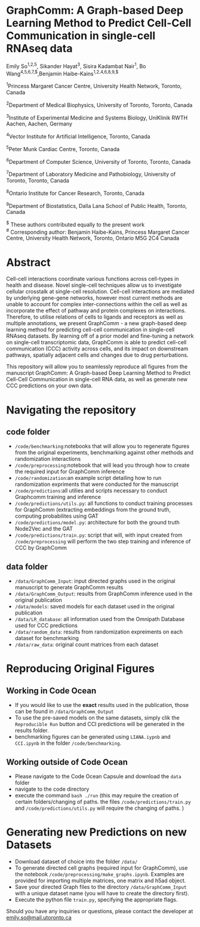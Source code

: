 # GraphComm: A Graph-based Deep Learning Method to Predict Cell-Cell Communication in single-cell RNAseq data

Emily So<sup>1,2,5</sup>, Sikander Hayat<sup>3</sup>, Sisira Kadambat Nair<sup>1</sup>, Bo Wang<sup>4,5,6,7,\$</sup>,Benjamin Haibe-Kains<sup>1,2,4,6,8,9,\$</sup>

<sup>1</sup>Princess Margaret Cancer Centre, University Health Network, Toronto, Canada

<sup>2</sup>Department of Medical Biophysics, University of Toronto, Toronto, Canada

<sup>3</sup>Institute of Experimental Medicine and Systems Biology, UniKlinik RWTH Aachen, Aachen, Germany

<sup>4</sup>Vector Institute for Artificial Intelligence, Toronto, Canada

<sup>5</sup>Peter Munk Cardiac Centre, Toronto, Canada

<sup>6</sup>Department of Computer Science, University of Toronto, Toronto, Canada

<sup>7</sup>Department of Laboratory Medicine and Pathobiology, University of Toronto, Toronto, Canada

<sup>8</sup>Ontario Institute for Cancer Research, Toronto, Canada

<sup>9</sup>Department of Biostatistics, Dalla Lana School of Public Health, Toronto, Canada


<sup>$</sup> These authors contributed equally to the present work\
<sup>#</sup> Corresponding author: Benjamin Haibe-Kains, Princess Margaret Cancer Centre, University Health Network, Toronto, Ontario M5G 2C4 Canada

# Abstract 
Cell-cell interactions coordinate various functions across cell-types
in health and disease. Novel single-cell techniques allow us to investigate cellular
crosstalk at single-cell resolution. Cell-cell interactions are mediated by underlying
gene-gene networks, however most current methods are unable to account for complex
inter-connections within the cell as well as incorporate the effect of pathway and
protein complexes on interactions. Therefore, to utilise relations of cells to ligands
and receptors as well as multiple annotations, we present GraphComm - a new graph-based
deep learning method for predicting cell-cell communication in single-cell RNAseq
datasets. By learning off of a prior model and fine-tuning a network on single-cell
transcriptomic data, GraphComm is able to predict cell-cell communication (CCC)
activity across cells, and its impact on downstream pathways, spatially adjacent
cells and changes due to drug perturbations.


This repository will allow you to seamlessly reproduce all figures from the manuscript GraphComm: A Graph-based Deep Learning Method to Predict Cell-Cell Communication in single-cell RNA data, as well as generate new CCC predictions on your own data.

# Navigating the repository
## code folder 
- `/code/benchmarking`:notebooks that will allow you to regenerate figures from the original experiments, benchmarking against other methods and randomization interactions
- `/code/preprocessing`:notebook that will lead you through how to create the required input for GraphComm inference
- `/code/randomization`:an example script detailing how to run randomization expriments that were conducted for the manuscript
- `/code/predictions`:all utilies and scripts necessary to conduct Graphcomm training and inference
 - `/code/predictions/utils.py`: all functions to conduct training processes for GraphComm (extracting embeddings from the ground truth, computing probabilites using GAT
 - `/code/predictions/model.py`: architecture for both the ground truth Node2Vec and the GAT 
 - `/code/predictions/train.py`: script that will, with  input created from `/code/preprocessing` will perform the two step training and inference of CCC by GraphComm
## data folder
- `/data/GraphComm_Input`: input directed graphs used in the original manuscript to generate GraphComm results 
- `/data/GraphComm_Output`: results from GraphComm inference used in the original publication
- `/data/models`: saved models for each dataset used in the original publication
- `/data/LR_database`: all information used from the Omnipath Database used for CCC predictions
- `/data/random_data`: results from randomization expreiments on each dataset for benchmarking
- `/data/raw_data`: original count matrices from each dataset

# Reproducing Original Figures 
## Working in Code Ocean 
- If you would like to use the **exact** results used in the publication, those can be found in  `/data/GraphComm_Output`
- To use the pre-saved models on the same datasets, simply clik the `Reproducible Run` button and CCI predictions will be generated in the results folder. 
- benchmarking figures can be generated using `LIANA.iypnb` and `CCI.ipynb` in the folder `/code/benchmarking`. 
## Working outside of Code Ocean
- Please navigate to the Code Ocean Capsule and download the `data` folder 
- navigate to the code directory
- execute the command `bash ./run` (this may require the creation of certain folders/changing of paths. the files `/code/predictions/train.py` and `/code/predictions/utils.py` will require the changing of paths. )

# Generating new Predictions on new Datasets
- Download dataset of choice into the folder `/data/`
- To generate directed cell graphs (required input for GraphComm), use the notebook `/code/preprocessing/make_graphs.ipynb`. Examples are provided for importing multiple matrices, one matrix and h5ad object. 
- Save your directed Graph files to the directory `/data/GraphComm_Input` with a unique dataset name (you will have to create the directory first). 
- Execute the python file `train.py`, specifying the appropriate flags. 



Should you have any inquiries or questions, please contact the developer at emily.so@mail.utoronto.ca



